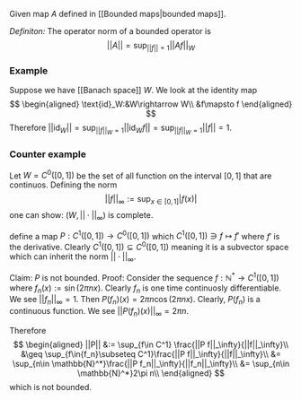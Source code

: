 Given map $A$ defined in [[Bounded maps|bounded maps]].

*Definiton:* The operator norm of a bounded operator is 
$$
||A|| = \sup_{||f||=1}||Af||_W
$$

### Example

Suppose we have [[Banach space]] $W$. We look at the identity map 
$$
\begin{aligned}
\text{id}_W:&W\rightarrow W\\
&f\mapsto f
\end{aligned}
$$
Therefore $||\text{id}_W|| = \sup_{||f||_W=1}||\text{id}_Wf|| = \sup_{||f||_W=1}||f|| = 1$.

### Counter example

Let $W = C^0([0,1])$ be the set of all function on the interval $[0,1]$ that are continuos. Defining the norm 
$$
||f||_\infty := \sup_{x\in[0,1]}|f(x)|
$$
one can show: $(W,||\cdot||_\infty)$ is complete.

define a map $P:C^1([0,1])\rightarrow C^0([0,1])$ which $C^1([0,1])\ni f\mapsto f'$ where $f'$ is the derivative. Clearly $C^1([0,1])\subseteq C^0([0,1])$ meaning it is a subvector space which can inherit the norm $||\cdot||_\infty$.

Claim: $P$ is not bounded. 
Proof: Consider the sequence $f:\mathbb{N}^*\rightarrow C^1([0,1])$ where $f_n(x):=\sin(2\pi n x)$. Clearly $f_n$ is one time continuosly differentiable. We see $||f_n||_\infty = 1$. Then $P(f_n)(x) = 2\pi n\cos(2\pi n x)$. Clearly, $P(f_n)$ is a continuous function. We see $||P(f_n)(x)||_\infty = 2\pi n$. 

Therefore
$$
\begin{aligned}
||P|| &:= \sup_{f\in C^1} \frac{||P f||_\infty}{||f||_\infty}\\
&\geq \sup_{f\in{f_n}\subseteq C^1}\frac{||P f||_\infty}{||f||_\infty}\\
&= \sup_{n\in \mathbb{N}^*}\frac{||P f_n||_\infty}{||f_n||_\infty}\\
&= \sup_{n\in \mathbb{N}^*}2\pi n\\
\end{aligned}
$$
which is not bounded.
